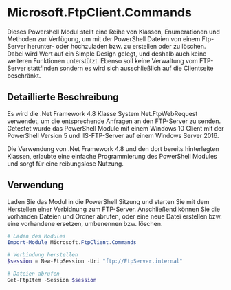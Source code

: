 # Microsoft.FtpClient.Commands

Dieses Powershell Modul stellt eine Reihe von Klassen, Enumerationen und Methoden zur Verfügung, um mit der PowerShell Dateien von einem Ftp-Server herunter- oder hochzuladen bzw. zu erstellen oder zu löschen. Dabei wird Wert auf ein Simple Design gelegt, und deshalb auch keine weiteren Funktionen unterstützt. Ebenso soll keine Verwaltung vom FTP-Server stattfinden sondern es wird sich ausschließlich auf die Clientseite beschränkt.

## Detaillierte Beschreibung

Es wird die .Net Framework 4.8 Klasse System.Net.FtpWebRequest verwendet, um die entsprechende Anfragen an den FTP-Server zu senden. Getestet wurde das PowerShell Module mit einem Windows 10 Client mit der PowerShell Version 5 und IIS-FTP-Server auf einem Windows Server 2016.

Die Verwendung von .Net Framework 4.8 und den dort bereits hinterlegten Klassen, erlaubte eine einfache Programmierung des PowerShell Modules und sorgt für eine reibungslose Nutzung.

## Verwendung

Laden Sie das Modul in die PowerShell Sitzung und starten Sie mit dem Herstellen einer Verbidnung zum FTP-Server. Anschließend können Sie die vorhanden Dateien und Ordner abrufen, oder eine neue Datei erstellen bzw. eine vorhandene ersetzen, umbenennen bzw. löschen.

```PowerShell
# Laden des Modules
Import-Module Microsoft.FtpClient.Commands

# Verbindung herstellen
$session = New-FtpSession -Uri "ftp://FtpServer.internal"

# Dateien abrufen
Get-FtpItem -Session $session
```
